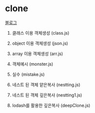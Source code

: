 # clone 

[블로그](https://blog.naver.com/pjt3591oo/222201718116)

1. 클래스 이용 객체생성 (class.js)
2. object 이용 객체생성 (json.js)
3. array 이용 객체생성 (arr.js)

4. 객체예시 (monster.js)
5. 실수 (mistake.js)

5. 네스트 된 객체 얕은복사 (nestting.js)
6. 네스트 된 객체 깊은복사 (nestting1.js)

7. lodash를 활용한 깊은복사 (deepClone.js)
